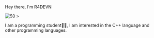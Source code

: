 <p>Hey there, I'm R4DEVN</p>
<img src="Gengar_face" alt="50" widith="60">
>
<p>I am a programming student🧑‍💻, I am interested in the C++ language and other programming languages.</p>
